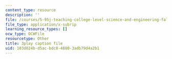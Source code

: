 ```yaml
---
content_type: resource
description: ''
file: /courses/5-95j-teaching-college-level-science-and-engineering-fall-2015/103d024bd5acbdc848803adb79d4a2b1_I7_PfCBBcFI.srt
file_type: application/x-subrip
learning_resource_types: []
ocw_type: OCWFile
resourcetype: Other
title: 3play caption file
uid: 103d024b-d5ac-bdc8-4880-3adb79d4a2b1
---
```

